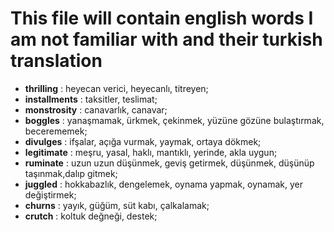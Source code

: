 # This file will contain english words I am not familiar with and their turkish translation

- **thrilling** : heyecan verici, heyecanlı, titreyen;
- **installments** : taksitler, teslimat;
- **monstrosity** : canavarlık, canavar;
- **boggles** : yanaşmamak, ürkmek, çekinmek, yüzüne gözüne bulaştırmak, becerememek;
- **divulges** : ifşalar, açığa vurmak, yaymak, ortaya dökmek;
- **legitimate** : meşru, yasal, haklı, mantıklı, yerinde, akla uygun;
- **ruminate** : uzun uzun düşünmek, geviş getirmek, düşünmek, düşünüp taşınmak,dalıp gitmek;
- **juggled** : hokkabazlık, dengelemek, oynama yapmak, oynamak, yer değiştirmek;
- **churns** : yayık, güğüm, süt kabı, çalkalamak;
- **crutch** : koltuk değneği, destek;